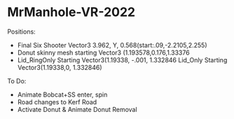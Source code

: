 # MrManhole-VR-2022
Positions:

- Final Six Shooter Vector3 3.962, Y, 0.568(start:.09,-2.2105,2.255)
- Donut skinny mesh starting Vector3 (1.193578,0.176,1.33376
- Lid_RingOnly Starting Vector3(1.19338, -.001, 1.332846
Lid_Only Starting Vector3(1.19338,0, 1.332846)


To Do:

- Animate Bobcat+SS enter, spin
- Road changes to Kerf Road
- Activate Donut & Animate Donut Removal
 
